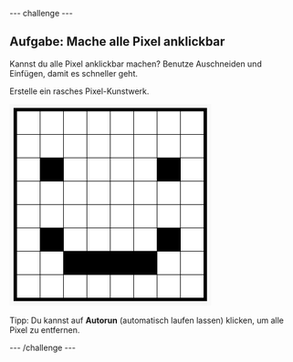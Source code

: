 --- challenge ---

## Aufgabe: Mache alle Pixel anklickbar

Kannst du alle Pixel anklickbar machen? Benutze Auschneiden und Einfügen, damit es schneller geht. 

Erstelle ein rasches Pixel-Kunstwerk. 

![screenshot](images/pixel-art-black-example.png)

Tipp: Du kannst auf __Autorun__ (automatisch laufen lassen) klicken, um alle Pixel zu entfernen. 

--- /challenge ---